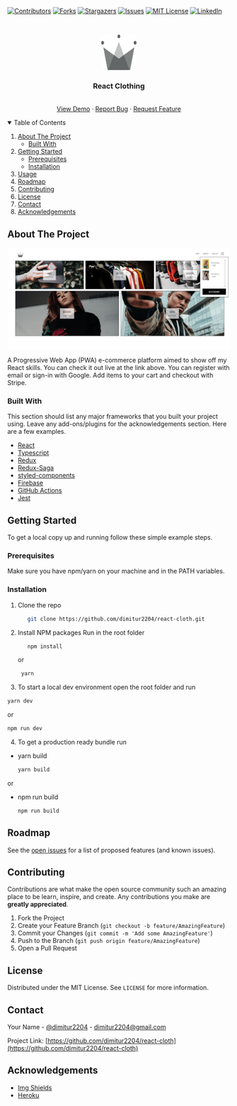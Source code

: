 <!--
*** Thanks for checking out the Best-README-Template. If you have a suggestion
*** that would make this better, please fork the repo and create a pull request
*** or simply open an issue with the tag "enhancement".
*** Thanks again! Now go create something AMAZING! :D
-->

<!-- PROJECT SHIELDS -->
<!--
*** I'm using markdown "reference style" links for readability.
*** Reference links are enclosed in brackets [ ] instead of parentheses ( ).
*** See the bottom of this document for the declaration of the reference variables
*** for contributors-url, forks-url, etc. This is an optional, concise syntax you may use.
*** https://www.markdownguide.org/basic-syntax/#reference-style-links
-->

[![Contributors][contributors-shield]][contributors-url]
[![Forks][forks-shield]][forks-url]
[![Stargazers][stars-shield]][stars-url]
[![Issues][issues-shield]][issues-url]
[![MIT License][license-shield]][license-url]
[![LinkedIn][linkedin-shield]][linkedin-url]

<!-- PROJECT LOGO -->
<br />
<p align="center">
  <a href="https://bogi-clothing.herokuapp.com">
    <img src="./client/public/crwn-192x192.png" alt="Logo" width="80" height="80">
  </a>

  <h3 align="center">React Clothing</h3>

  <p align="center">
    <br />
    <a href="https://bogi-clothing.herokuapp.com/">View Demo</a>
    ·
    <a href="https://github.com/dimitur2204/react-cloth/issues">Report Bug</a>
    ·
    <a href="https://github.com/dimitur2204/react-cloth/issues">Request Feature</a>
  </p>
</p>

<!-- TABLE OF CONTENTS -->
<details open="open">
  <summary>Table of Contents</summary>
  <ol>
    <li>
      <a href="#about-the-project">About The Project</a>
      <ul>
        <li><a href="#built-with">Built With</a></li>
      </ul>
    </li>
    <li>
      <a href="#getting-started">Getting Started</a>
      <ul>
        <li><a href="#prerequisites">Prerequisites</a></li>
        <li><a href="#installation">Installation</a></li>
      </ul>
    </li>
    <li><a href="#usage">Usage</a></li>
    <li><a href="#roadmap">Roadmap</a></li>
    <li><a href="#contributing">Contributing</a></li>
    <li><a href="#license">License</a></li>
    <li><a href="#contact">Contact</a></li>
    <li><a href="#acknowledgements">Acknowledgements</a></li>
  </ol>
</details>

<!-- ABOUT THE PROJECT -->

## About The Project

[![React Cloth][product-screenshot]](./client/public/screenshot.png)

A Progressive Web App (PWA) e-commerce platform aimed to show off my React skills. You can check it out live at the link above. You can register with email or sign-in with Google. Add items to your cart and checkout with Stripe.
### Built With

This section should list any major frameworks that you built your project using. Leave any add-ons/plugins for the acknowledgements section. Here are a few examples.

- [React](https://reactjs.org/)
- [Typescript](https://www.typescriptlang.org/)
- [Redux](https://redux.js.org/)
- [Redux-Saga](https://redux-saga.js.org/)
- [styled-components](https://styled-components.com/)
- [Firebase](https://firebase.google.com/)
- [GitHub Actions](https://docs.github.com/en/actions)
- [Jest](https://jestjs.io)

<!-- GETTING STARTED -->

## Getting Started

To get a local copy up and running follow these simple example steps.

### Prerequisites
Make sure you have npm/yarn on your machine and in the PATH variables.

### Installation
1. Clone the repo
   ```sh
      git clone https://github.com/dimitur2204/react-cloth.git
   ```
2. Install NPM packages
  Run in the root folder
   ```sh
      npm install
   ```
   or 
    ```sh
     yarn
   ```
   
3. To start a local dev environment open the root folder and run
  ```sh
  yarn dev
  ```
or

  ```sh
  npm run dev
  ```
  
4. To get a production ready bundle run
- yarn build
  ```sh
  yarn build
  ```
or

- npm run build
  ```sh
  npm run build
  ```

<!-- ROADMAP -->

## Roadmap

See the [open issues](https://github.com/dimitur2204/react-cloth/issues) for a list of proposed features (and known issues).

<!-- CONTRIBUTING -->

## Contributing

Contributions are what make the open source community such an amazing place to be learn, inspire, and create. Any contributions you make are **greatly appreciated**.

1. Fork the Project
2. Create your Feature Branch (`git checkout -b feature/AmazingFeature`)
3. Commit your Changes (`git commit -m 'Add some AmazingFeature'`)
4. Push to the Branch (`git push origin feature/AmazingFeature`)
5. Open a Pull Request

<!-- LICENSE -->

## License

Distributed under the MIT License. See `LICENSE` for more information.

<!-- CONTACT -->

## Contact

Your Name - [@dimitur2204](https://twitter.com/dimitur2204) - dimitur2204@gmail.com

Project Link: [https://github.com/dimitur2204/react-cloth](https://github.com/dimitur2204/react-cloth)

<!-- ACKNOWLEDGEMENTS -->

## Acknowledgements

- [Img Shields](https://shields.io)
- [Heroku](https://heroku.com)

<!-- MARKDOWN LINKS & IMAGES -->
<!-- https://www.markdownguide.org/basic-syntax/#reference-style-links -->

[contributors-shield]: https://img.shields.io/github/contributors/dimitur2204/react-cloth.svg?style=for-the-badge
[contributors-url]: https://github.com/dimitur2204/react-cloth/graphs/contributors
[forks-shield]: https://img.shields.io/github/forks/dimitur2204/react-cloth.svg?style=for-the-badge
[forks-url]: https://github.com/dimitur2204/react-cloth/network/members
[stars-shield]: https://img.shields.io/github/stars/dimitur2204/react-cloth.svg?style=for-the-badge
[stars-url]: https://github.com/dimitur2204/react-cloth/stargazers
[issues-shield]: https://img.shields.io/github/issues/dimitur2204/react-cloth.svg?style=for-the-badge
[issues-url]: https://github.com/dimitur2204/react-cloth/issues
[license-shield]: https://img.shields.io/github/license/dimitur2204/react-cloth.svg?style=for-the-badge
[license-url]: https://github.com/dimitur2204/react-cloth/blob/master/LICENSE.txt
[linkedin-shield]: https://img.shields.io/badge/-LinkedIn-black.svg?style=for-the-badge&logo=linkedin&colorB=555
[linkedin-url]: https://www.linkedin.com/in/dimitar-nizamov-9180121a2/
[product-screenshot]: ./client/public/screenshot.png

